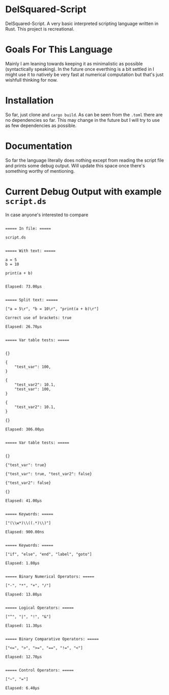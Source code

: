 # DelSquared-Script
DelSquared-Script. A very basic interpreted scripting language written in Rust. This project is recreational.

# Goals For This Language
Mainly I am leaning towards keeping it as minimalistic as possible (syntactically speaking). In the future once everthing is a bit settled in I might use it to natively be very fast at numerical computation but that's just wishfull thinking for now.

# Installation
So far, just clone and `cargo build`. As can be seen from the `.toml` there are no dependencies so far. This may change in the future but I will try to use as few dependencies as possible.

# Documentation
So far the language literally does nothing except from reading the script file and prints some debug output. Will update this space once there's something worthy of mentioning.

# Current Debug Output with example `script.ds`

In case anyone's interested to compare

```

===== In file: =====

script.ds


===== With text: =====

a = 5
b = 10

print(a + b)


Elapsed: 73.00µs


===== Split text: =====

["a = 5\r", "b = 10\r", "print(a + b)\r"]

Correct use of brackets: true

Elapsed: 26.70µs


===== Var table tests: =====


{}

{
    "test_var": 100,
}

{
    "test_var2": 10.1,
    "test_var": 100,
}

{
    "test_var2": 10.1,
}

{}

Elapsed: 306.00µs


===== Var table tests: =====


{}

{"test_var": true}

{"test_var": true, "test_var2": false}

{"test_var2": false}

{}

Elapsed: 41.00µs


===== Keywords: =====

["(\\w*)\\((.*)\\)"]

Elapsed: 900.00ns


===== Keywords: =====

["if", "else", "end", "label", "goto"]

Elapsed: 1.80µs


===== Binary Numerical Operators: =====

["-", "*", "+", "/"]

Elapsed: 13.80µs


===== Logical Operators: =====

["^", "|", "!", "&"]

Elapsed: 11.30µs


===== Binary Comparative Operators: =====

["<=", ">", ">=", "==", "!=", "<"]

Elapsed: 12.70µs


===== Control Operators: =====

["~", "="]

Elapsed: 6.40µs


```
